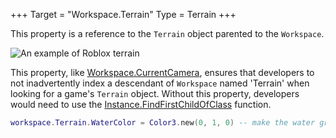 +++
Target = "Workspace.Terrain"
Type = Terrain
+++

This property is a reference to the `Terrain` object parented to the `Workspace`.![An example of Roblox terrain][1]This property, like [Workspace.CurrentCamera](https://developer.roblox.com/api-reference/property/Workspace/CurrentCamera), ensures that developers to not inadvertently index a descendant of `Workspace` named 'Terrain' when looking for a game's `Terrain` object. Without this property, developers would need to use the [Instance.FindFirstChildOfClass](https://developer.roblox.com/api-reference/function/Instance/FindFirstChildOfClass) function.```luaworkspace.Terrain.WaterColor = Color3.new(0, 1, 0) -- make the water green```[1]: https://developer.roblox.com/assets/5b65bf0c4bf5bf624023ee26/Terrain.png